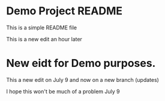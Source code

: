 # Demo Project README

This is a simple README file

This is a new edit an hour later

# New eidt for Demo purposes.
This a new edit on July 9
and now on a new branch (updates)

I hope this won't be much of a problem July 9